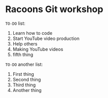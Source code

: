 # Racoons Git workshop

`TO-DO` list:
1. Learn how to code
2. Start YouTube video production
3. Help others
4. Making YouTube videos
5. fifth thing

`TO-DO` another list:
1. First thing
2. Second thing
3. Third thing
5. Another thing
